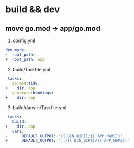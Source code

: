 # build && dev

## move go.mod -> app/go.mod

1. config.yml
```yaml
dev_mode:
-  root_path: .
+  root_path: app
```

2. build/Taskfile.yml
```yaml
 tasks:
   go:mod:tidy:
+    dir: app
   generate:bindings:
+    dir: app
```

3. build/darwin/Taskfile.yml
```yaml
 tasks:
   build:
+    dir: app
   vars:
-      DEFAULT_OUTPUT: '{{.BIN_DIR}}/{{.APP_NAME}}'
+      DEFAULT_OUTPUT: '../{{.BIN_DIR}}/{{.APP_NAME}}'
```